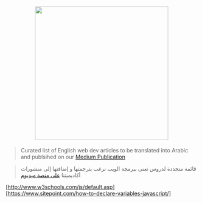 <h1 align="center">
<img src="https://github.com/Z3Academy/Z3Translate/blob/master/logo.png" width="350" align="middle">
<br>
</h1>

> Curated list of English web dev articles to be translated into Arabic and publsihed on our [Medium Publication](https://medium.com/z3academy)

> قائمة متجددة لدروس تعنى ببرمجة الويب نرغب بترجمتها و إضافتها إلى منشورات أكاديميتنا [على منصة ميديوم](https://medium.com/z3academy)


[http://www.w3schools.com/js/default.asp]
[https://www.sitepoint.com/how-to-declare-variables-javascript/]
